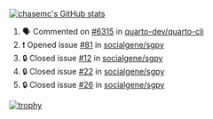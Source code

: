 [![chasemc's GitHub stats](https://github-readme-stats.vercel.app/api?username=chasemc)](https://github.com/anuraghazra/github-readme-stats)


<!--START_SECTION:activity-->
1. 🗣 Commented on [#6315](https://github.com/quarto-dev/quarto-cli/issues/6315#issuecomment-1872181137) in [quarto-dev/quarto-cli](https://github.com/quarto-dev/quarto-cli)
2. ❗ Opened issue [#81](https://github.com/socialgene/sgpy/issues/81) in [socialgene/sgpy](https://github.com/socialgene/sgpy)
3. 🔒 Closed issue [#12](https://github.com/socialgene/sgpy/issues/12) in [socialgene/sgpy](https://github.com/socialgene/sgpy)
4. 🔒 Closed issue [#22](https://github.com/socialgene/sgpy/issues/22) in [socialgene/sgpy](https://github.com/socialgene/sgpy)
5. 🔒 Closed issue [#26](https://github.com/socialgene/sgpy/issues/26) in [socialgene/sgpy](https://github.com/socialgene/sgpy)
<!--END_SECTION:activity-->
[![trophy](https://github-profile-trophy.vercel.app/?username=chasemc)](https://github.com/ryo-ma/github-profile-trophy)

